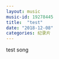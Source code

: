 ```yaml
---
layout: music
music-id: 19278445 
title:  "test"
date: "2018-12-08"
categories: 纪录片
---
```


test song

